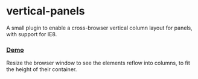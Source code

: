 vertical-panels
===============

A small plugin to enable a cross-browser vertical column layout for panels, with support for IE8.

### [Demo](https://github.com/huttj/vertical-panels/blob/9dc7b1c06358777f3a75a3bc5996a20cea7ff429/demo/random-demo.html)

Resize the browser window to see the elements reflow into columns, to fit the height of their container.
